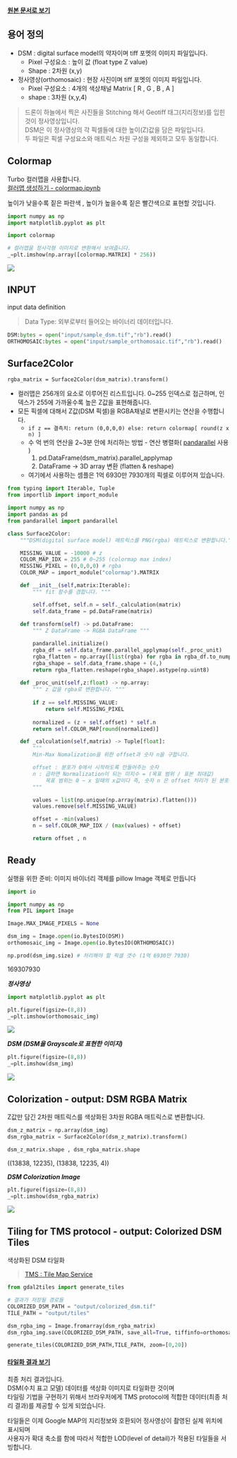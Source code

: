 **[원본 문서로 보기](main.ipynb)**

## 용어 정의

-   DSM : digital surface model의 약자이며 tiff 포멧의 이미지
    파일입니다.
    -   Pixel 구성요소 : 높이 값 (float type Z value)  
    -   Shape : 2차원 (x,y)  
-   정사영상(orthomosaic) : 현장 사진이며 tiff 포멧의 이미지 파일입니다.
    -   Pixel 구성요소 : 4개의 색상채널 Matrix [ R , G , B , A \]  
    -   shape : 3차원 (x,y,4)

> 드론이 하늘에서 찍은 사진들을 Stitching 해서 Geotiff 태그(지리정보)를
> 입힌것이 정사영상입니다.\
> DSM은 이 정사영상의 각 픽셀들에 대한 높이(Z)값을 담은 파일입니다.\
> 두 파일은 픽셀 구성요소와 매트릭스 차원 구성을 제외하고 모두
> 동일합니다.  

## Colormap

Turbo 컬러맵을 사용합니다.\
[컬러맵 생성하기 - colormap.ipynb](colormap.ipynb)

높이가 낮을수록 짙은 파란색 , 높이가 높을수록 짙은 빨간색으로
표현할 것입니다.  

```python
import numpy as np
import matplotlib.pyplot as plt

import colormap

# 컬러맵을 정사각형 이미지로 변환해서 보여줍니다.
_=plt.imshow(np.array([colormap.MATRIX] * 256)) 
```  
![](output/ipynb-output/colormap.png)

## INPUT

input data definition  
  
> Data Type: 외부로부터 들어오는 바이너리 데이터입니다.  
```python  
DSM:bytes = open("input/sample_dsm.tif","rb").read()
ORTHOMOSAIC:bytes = open("input/sample_orthomosaic.tif","rb").read()
```  

## Surface2Color

`rgba_matrix = Surface2Color(dsm_matrix).transform()`

* 컬러맵은 256개의 요소로 이루어진 리스트입니다. 0~255 인덱스로 접근하며, 인덱스가 255에 가까울수록 높은 Z값을 표현해줍니다. 
* 모든 픽셀에 대해서 Z값(DSM 픽셀)을 RGBA채널로 변환시키는 연산을 수행합니다.  
    * ```if z == 결측치: return (0,0,0,0) else: return colormap[ round(z x n) ]```   
    * 수 억 번의 연산을 2~3분 안에 처리하는 방법 - 연산 병렬화( [pandarallel](https://towardsdatascience.com/pandaral-lel-a-simple-and-efficient-tool-to-parallelize-your-pandas-operations-on-all-your-cpus-bb5ff2a409ae) 사용 )  
        1. pd.DataFrame(dsm_matrix).parallel_applymap  
        2. DataFrame -> 3D array 변환 (flatten & reshape)  
    * 여기에서 사용하는 셈플은 1억 6930만 7930개의 픽셀로 이루어져 있습니다.  

```python
from typing import Iterable, Tuple
from importlib import import_module

import numpy as np
import pandas as pd
from pandarallel import pandarallel

class Surface2Color:
    """DSM(digital surface model) 매트릭스를 PNG(rgba) 매트릭스로 변환합니다."""

    MISSING_VALUE = -10000 # z 
    COLOR_MAP_IDX = 255 # 0~255 (colormap max index)
    MISSING_PIXEL = (0,0,0,0) # rgba 
    COLOR_MAP = import_module("colormap").MATRIX  

    def __init__(self,matrix:Iterable):
        """ fit 함수를 겸합니다. """

        self.offset, self.n = self._calculation(matrix)
        self.data_frame = pd.DataFrame(matrix)
    
    def transform(self) -> pd.DataFrame:
        """ Z DataFrame -> RGBA DataFrame """

        pandarallel.initialize()
        rgba_df = self.data_frame.parallel_applymap(self._proc_unit)
        rgba_flatten = np.array([list(rgba) for rgba in rgba_df.to_numpy().flatten()]).flatten()
        rgba_shape = self.data_frame.shape + (4,)
        return rgba_flatten.reshape(rgba_shape).astype(np.uint8)
    
    def _proc_unit(self,z:float) -> np.array:
        """ z 값을 rgba로 변환합니다. """
        
        if z == self.MISSING_VALUE:
            return self.MISSING_PIXEL
        
        normalized = (z + self.offset) * self.n
        return self.COLOR_MAP[round(normalized)]

    def _calculation(self,matrix) -> Tuple[float]:
        """
        Min-Max Nomalization을 위한 offset과 숫자 n을 구합니다.

        offset : 분포가 0에서 시작하도록 만들어주는 숫자
        n : 곱하면 Normalization이 되는 미지수 = (목표 범위 / 표본 최대값)
            목표 범위는 0 ~ x 일때의 x값이다 즉, 숫자 n 은 offset 처리가 된 분포에 대해서만 유효함
        """

        values = list(np.unique(np.array(matrix).flatten()))
        values.remove(self.MISSING_VALUE)

        offset = -min(values)
        n = self.COLOR_MAP_IDX / (max(values) + offset)

        return offset , n
```

## Ready  

실행을 위한 준비: 이미지 바이너리 객체를 pillow Image 객체로 만듭니다  
```python
import io

import numpy as np
from PIL import Image

Image.MAX_IMAGE_PIXELS = None

dsm_img = Image.open(io.BytesIO(DSM))
orthomosaic_img = Image.open(io.BytesIO(ORTHOMOSAIC))

np.prod(dsm_img.size) # 처리해야 할 픽셀 갯수 (1억 6930만 7930)
```
169307930  


***정사영상***

```python
import matplotlib.pyplot as plt

plt.figure(figsize=(8,8))
_=plt.imshow(orthomosaic_img)
```   
![](output/ipynb-output/mosaic.png)

***DSM (DSM을 Grayscale로 표현한 이미지)***

```python
plt.figure(figsize=(8,8))
_=plt.imshow(dsm_img)
```
![](output/ipynb-output/dsm.png)

## Colorization - output: DSM RGBA Matrix

Z값만 담긴 2차원 매트릭스를 색상화된 3차원 RGBA 매트릭스로 변환합니다.

```python
dsm_z_matrix = np.array(dsm_img)
dsm_rgba_matrix = Surface2Color(dsm_z_matrix).transform()

dsm_z_matrix.shape , dsm_rgba_matrix.shape 
```
((13838, 12235), (13838, 12235, 4))

***DSM Colorization Image***
```python
plt.figure(figsize=(8,8))
_=plt.imshow(dsm_rgba_matrix)
```
![](output/ipynb-output/color-dsm.png)

## Tiling for TMS protocol - output: Colorized DSM Tiles

색상화된 DSM 타일화

> [TMS : Tile Map Service](https://wiki.openstreetmap.org/wiki/TMS)

```python
from gdal2tiles import generate_tiles

# 결과가 저장될 경로들
COLORIZED_DSM_PATH = "output/colorized_dsm.tif" 
TILE_PATH = "output/tiles"

dsm_rgba_img = Image.fromarray(dsm_rgba_matrix)
dsm_rgba_img.save(COLORIZED_DSM_PATH, save_all=True, tiffinfo=orthomosaic_img.tag_v2) # 정사영상(orthomosaic_img)의 메타데이터 복사

generate_tiles(COLORIZED_DSM_PATH,TILE_PATH, zoom=[0,20])
```  
#### [타일화 결과 보기](output/tiles)

최종 처리 결과입니다.\
DSM(수치 표고 모델) 데이터를 색상화 이미지로 타일화한 것이며\
타일링 기법을 구현하기 위해서 브라우저에게 TMS protocol에 적합한
데이터(최종 처리 결과)를 제공할 수 있게 되었습니다.

타일들은 이제 Google MAP의 지리정보와 호환되어 정사영상이 촬영된 실제
위치에 표시되며\
사용자가 확대 축소를 함에 따라서 적합한 LOD(level of detail)가 적용된
타일들을 서빙합니다.

